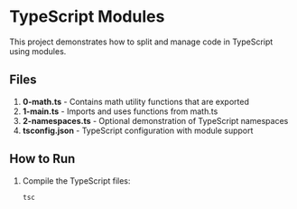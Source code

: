 # TypeScript Modules

This project demonstrates how to split and manage code in TypeScript using modules.

## Files

1. **0-math.ts** - Contains math utility functions that are exported
2. **1-main.ts** - Imports and uses functions from math.ts
3. **2-namespaces.ts** - Optional demonstration of TypeScript namespaces
4. **tsconfig.json** - TypeScript configuration with module support

## How to Run

1. Compile the TypeScript files:
   ```bash
   tsc
